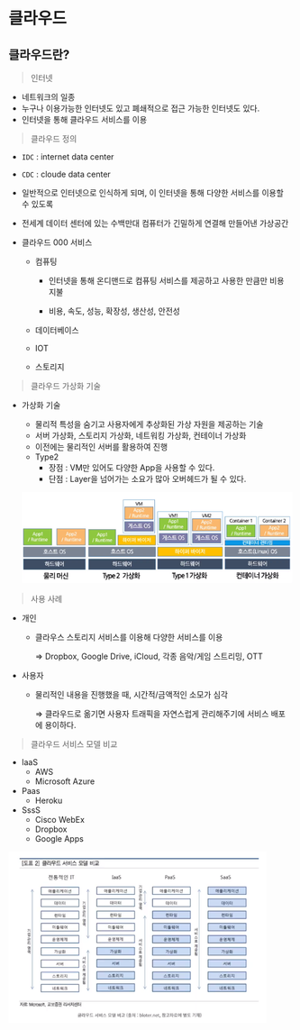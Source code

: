 # 클라우드

## 클라우드란?

> 인터넷

- 네트워크의 일종
- 누구나 이용가능한 인터넷도 있고 폐쇄적으로 접근 가능한 인터넷도 있다.
- 인터넷을 통해 클라우드 서비스를 이용



> 클라우드 정의

- `IDC` : internet data center
- `CDC` : cloude data center
- 일반적으로 인터넷으로 인식하게 되며, 이 인터넷을 통해 다양한 서비스를 이용할 수 있도록
- 전세계 데이터 센터에 있는 수백만대 컴퓨터가 긴밀하게 연결해 만들어낸 가상공간
- 클라우드 000 서비스

  - 컴퓨팅

    - 인터넷을 통해 온디맨드로 컴퓨팅 서비스를 제공하고 사용한 만큼만 비용 지불

    - 비용, 속도, 성능, 확장성, 생산성, 안전성

  - 데이터베이스

  - IOT

  - 스토리지



> 클라우드 가상화 기술

- 가상화 기술

  - 물리적 특성을 숨기고 사용자에게 추상화된 가상 자원을 제공하는 기술
  - 서버 가상화, 스토리지 가상화, 네트워킹 가상화, 컨테이너 가상화
  - 이전에는 물리적인 서버를 활용하여 진행
  - Type2
    - 장점 : VM만 있어도 다양한 App을 사용할 수 있다.
    - 단점 : Layer을 넘어가는 소요가 많아 오버헤드가 될 수 있다.
  
  ![image-20210721091310811](README_images/image-20210721091310811.png)



> 사용 사례

- 개인

  - 클라우스 스토리지 서비스를 이용해 다양한 서비스를 이용

    ⇒ Dropbox, Google Drive, iCloud, 각종 음악/게임 스트리밍, OTT

- 사용자

  - 물리적인 내용을 진행했을 때, 시간적/금액적인 소모가 심각

    ⇒ 클라우드로 옮기면 사용자 트래픽을 자연스럽게 관리해주기에 서비스 배포에 용이하다.



> 클라우드 서비스 모델 비교

- laaS
  - AWS
  - Microsoft Azure
- Paas
  - Heroku
- SssS
  - Cisco WebEx
  - Dropbox
  - Google Apps

![image-20210721092145880](README_images/image-20210721092145880.png)

[클라우드 강의 AWS1]: https://opentutorials.org/module/3814
[AWS 강좌]: https://www.youtube.com/playlist?list=PLfth0bK2MgIa6w63IglYQD_qljDntSh-H

